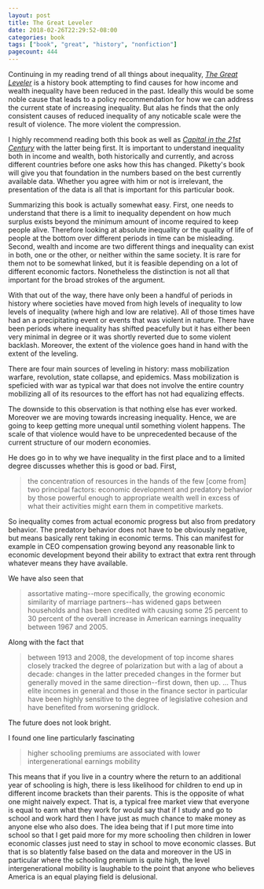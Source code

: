 ```yaml
---
layout: post
title: The Great Leveler
date: 2018-02-26T22:29:52-08:00
categories: book
tags: ["book", "great", "history", "nonfiction"]
pagecount: 444
---
```


Continuing in my reading trend of all things about inequality, [*The Great Leveler*][amaz-level] is
a history book attempting to find causes for how income and wealth inequality have been reduced in
the past. Ideally this would be some noble cause that leads to a policy recommendation for how we
can address the current state of increasing inequality. But alas he finds that the only consistent
causes of reduced inequality of any noticable scale were the result of violence. The more violent
the compression.

I highly recommend reading both this book as well as [*Capital in the 21st
Century*](/blog/2017-01-23-capital-in-the-twenty-first-century/) with the latter being first. It
is important to understand inequality both in income and wealth, both historically and currently,
and across different countries before one asks how this has changed. Piketty's book will give you
that foundation in the numbers based on the best currently available data. Whether you agree with
him or not is irrelevant, the presentation of the data is all that is important for this particular
book.

Summarizing this book is actually somewhat easy. First, one needs to understand that there is a
limit to inequality dependent on how much surplus exists beyond the minimum amount of income
required to keep people alive. Therefore looking at absolute inequality or the quality of life of
people at the bottom over different periods in time can be misleading. Second, wealth and income are
two different things and inequality can exist in both, one or the other, or neither within the same
society. It is rare for them not to be somewhat linked, but it is feasible depending on a lot of
different economic factors. Nonetheless the distinction is not all that important for the broad
strokes of the argument.

With that out of the way, there have only been a handful of periods in history where
societies have moved from high levels of inequality to low levels of inequality (where high and low
are relative). All of those times have had an a precipitating event or events that was violent in
nature. There have been periods where inequality has shifted peacefully but it has either been very
minimal in degree or it was shortly reverted due to some violent backlash. Moreover, the extent of
the violence goes hand in hand with the extent of the leveling.

There are four main sources of leveling in history: mass mobilization warfare, revolution, state
collapse, and epidemics. Mass mobilization is speficied with war as typical war that does not
involve the entire country mobilizing all of its resources to the effort has not had equalizing
effects.

The downside to this observation is that nothing else has ever worked. Moreover we are moving
towards increasing inequality. Hence, we are going to keep getting more unequal until something
violent happens. The scale of that violence would have to be unprecedented because of the current
structure of our modern economies.

He does go in to why we have inequality in the first place and to a limited degree discusses whether
this is good or bad. First,

> the concentration of resources in the hands of the few [come from] two principal factors: economic
> development and predatory behavior by those powerful enough to appropriate wealth well in excess
> of what their activities might earn them in competitive markets.

So inequality comes from actual economic progress but also from predatory behavior. The predatory
behavior does not have to be obviously negative, but means basically rent taking in economic terms.
This can manifest for example in CEO compensation growing beyond any reasonable link to economic
development beyond their ability to extract that extra rent through whatever means they have
available.

We have also seen that

> assortative mating--more specifically, the growing economic similarity of marriage partners--has
> widened gaps between households and has been credited with causing some 25 percent to 30 percent
> of the overall increase in American earnings inequality between 1967 and 2005.

Along with the fact that

> between 1913 and 2008, the development of top income shares closely tracked the degree of
> polarization but with a lag of about a decade: changes in the latter preceded changes in the
> former but generally moved in the same direction--first down, then up. ... Thus elite incomes in
> general and those in the finance sector in particular have been highly sensitive to the degree of
> legislative cohesion and have benefited from worsening gridlock.

The future does not look bright.

I found one line particularly fascinating

> higher schooling premiums are associated with lower intergenerational earnings mobility

This means that if you live in a country where the return to an additional year of schooling is
high, there is less likelihood for children to end up in different income brackets than their
parents. This is the opposite of what one might naively expect. That is, a typical free market view
that everyone is equal to earn what they work for would say that if I study and go to school and
work hard then I have just as much chance to make money as anyone else who also does. The idea being
that if I put more time into school so that I get paid more for my more schooling then children in
lower economic classes just need to stay in school to move economic classes. But that is so
blatently false based on the data and moreover in the US in particular where the schooling premium is
quite high, the level intergenerational mobility is laughable to the point that anyone who believes
America is an equal playing field is delusional.

[amaz-level]:       http://amzn.to/2Cq8hsS

